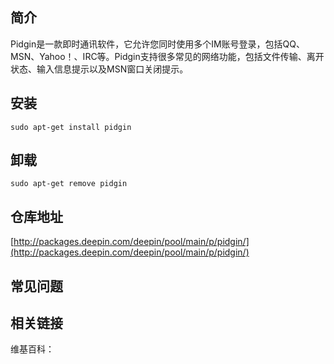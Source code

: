 ## 简介

Pidgin是一款即时通讯软件，它允许您同时使用多个IM账号登录，包括QQ、MSN、Yahoo！、IRC等。Pidgin支持很多常见的网络功能，包括文件传输、离开状态、输入信息提示以及MSN窗口关闭提示。

## 安装

`sudo apt-get install pidgin`

## 卸载

`sudo apt-get remove pidgin`

## 仓库地址

[http://packages.deepin.com/deepin/pool/main/p/pidgin/](http://packages.deepin.com/deepin/pool/main/p/pidgin/)


## 常见问题


## 相关链接

维基百科：
